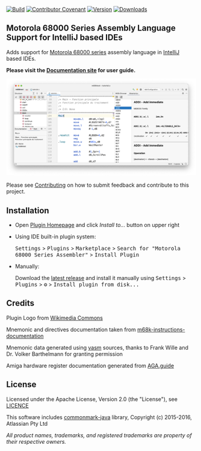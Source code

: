 [![Build](https://github.com/YannCebron/m68kplugin/actions/workflows/build.yml/badge.svg)](https://github.com/YannCebron/m68kplugin/actions/workflows/build.yml)
[![Contributor Covenant](https://img.shields.io/badge/Contributor%20Covenant-v2.0%20adopted-ff69b4.svg)](CODE_OF_CONDUCT.md)
[![Version](https://img.shields.io/jetbrains/plugin/v/17712.svg)](https://plugins.jetbrains.com/plugin/17712)
[![Downloads](https://img.shields.io/jetbrains/plugin/d/17712.svg)](https://plugins.jetbrains.com/plugin/17712)

## Motorola 68000 Series Assembly Language Support for IntelliJ based IDEs
                                            
Adds support for [Motorola 68000 series](https://en.wikipedia.org/wiki/Motorola_68000_series) assembly language
in [IntelliJ](https://plugins.jetbrains.com/docs/intellij/intellij-platform.html#ides-based-on-the-intellij-platform) based IDEs.

**Please visit the [Documentation site](https://yanncebron.github.io/m68kplugin/) for user guide.** 

![m68plugin](docs/assets/m68kplugin_landing.png)

Please see [Contributing](CONTRIBUTING.md) on how to submit feedback and contribute to this project.

## Installation
            
- Open [Plugin Homepage](https://plugins.jetbrains.com/plugin/17712-motorola-68000-series-assembler/) and click *Install to...* button on upper right

- Using IDE built-in plugin system:

  <kbd>Settings</kbd> > <kbd>Plugins</kbd> > <kbd>Marketplace</kbd> > <kbd>Search for "Motorola 68000 Series Assembler"</kbd> >  <kbd>Install Plugin</kbd>

- Manually:

  Download the [latest release](https://github.com/YannCebron/m68kplugin/releases/latest) and install it manually
  using
  <kbd>Settings</kbd> > <kbd>Plugins</kbd> > <kbd>⚙️</kbd> > <kbd>Install plugin from disk...</kbd>

## Credits

Plugin Logo from [Wikimedia Commons](https://commons.wikimedia.org/wiki/File:Motorola_M_symbol_blue.svg)

Mnemonic and directives documentation taken from [m68k-instructions-documentation](https://github.com/prb28/m68k-instructions-documentation)

Mnemonic data generated using [vasm](http://sun.hasenbraten.de/vasm/) sources, thanks to Frank Wille and Dr. Volker Barthelmann for granting permission

Amiga hardware register documentation generated from [AGA.guide](https://github.com/rkrajnc/minimig-mist/blob/master/doc/amiga/aga/AGA.guide)

## License

Licensed under the Apache License, Version 2.0 (the "License"), see [LICENCE](LICENCE)

This software includes [commonmark-java](https://github.com/atlassian/commonmark-java) library, Copyright (c) 2015-2016, Atlassian Pty Ltd

*All product names, trademarks, and registered trademarks are property of their respective owners.*